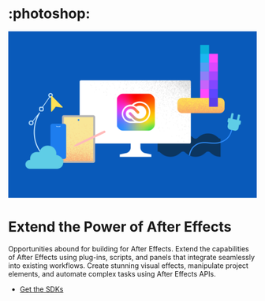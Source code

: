 <Superhero slots="icon, image, heading, text, buttons" variant="halfWidth" />

# :photoshop:

![Illustration of a computer monitor displaying the Adobe Creative Cloud logo, surrounded by a smartphone, tablet, cloud icon, color palette, and geometric design tools, set against a blue background.](../../../assets/cc-hero.png)

# Extend the Power of After Effects

Opportunities abound for building for After Effects. Extend the capabilities of After Effects using plug-ins, scripts, and panels that integrate seamlessly into existing workflows. Create stunning visual effects, manipulate project elements, and automate complex tasks using After Effects APIs.

* [Get the SDKs](https://developer.adobe.com/console/servicesandapis/ae)